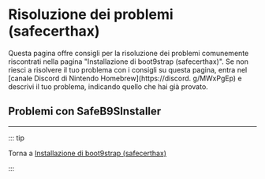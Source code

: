 # Risoluzione dei problemi (safecerthax)

Questa pagina offre consigli per la risoluzione dei problemi comunemente riscontrati nella pagina "Installazione di boot9strap (safecerthax)". Se non riesci a risolvere il tuo problema con i consigli su questa pagina, entra nel [canale Discord di Nintendo Homebrew](https://discord. g/MWxPgEp) e descrivi il tuo problema, indicando quello che hai già provato.

## Problemi con SafeB9SInstaller

<!--@include: ./_include/troubleshooting-sb9si-bin.md -->

<!--@include: ./_include/troubleshooting-sb9si-common.md -->

<!--@include: ./_include/troubleshooting-get-help-common.md -->

---

::: tip

Torna a [Installazione di boot9strap (safecerthax)](installing-boot9strap-\(safecerthax\))

:::

<!--@include: ./_include/troubleshooting-return.md -->
